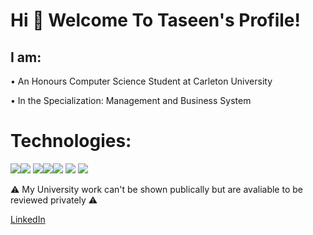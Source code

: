 # Hi 👋 Welcome To Taseen's Profile!

## I am:
  • An Honours Computer Science Student at Carleton University

  • In the Specialization: Management and Business System
<style>
h1{
  color="red";
}
</style>
<h1 color="red">Technologies:</h1>
<img src="https://img.icons8.com/nolan/64/python.png"/><img src="https://img.icons8.com/nolan/64/java-coffee-cup-logo.png"/>
<img src="https://img.icons8.com/nolan/64/php.png"/><img src="https://img.icons8.com/nolan/64/javascript.png"/><img src="https://img.icons8.com/nolan/64/c.png"/>
<img src="https://img.icons8.com/nolan/64/mysql.png"/>
<img src="https://img.icons8.com/nolan/64/html-5.png"/>

⚠️ My University work can't be shown publically but are avaliable to be reviewed privately ⚠️

[LinkedIn](https://www.linkedin.com/in/taseen-waseq-606b04208/) 

